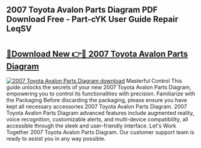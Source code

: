 ## 2007 Toyota Avalon Parts Diagram PDF Download Free - Part-cYK User Guide Repair LeqSV

# <h2><a href="http://dfi4nf.blite.top/?on=2007+Toyota+Avalon+Parts+Diagram">🔗Download New 👉🔴 2007 Toyota Avalon Parts Diagram</a></h2>

[![2007 Toyota Avalon Parts Diagram download](https://i.imgur.com/lujVjoI.png)](http://dfi4nf.blite.top/?on=2007+Toyota+Avalon+Parts+Diagram)
Masterful Control This guide unlocks the secrets of your new 2007 Toyota Avalon Parts Diagram, empowering you to control its functionalities with precision. Familiarize with the Packaging Before discarding the packaging, please ensure you have kept all necessary accessories 2007 Toyota Avalon Parts Diagram. 2007 Toyota Avalon Parts Diagram advanced features include augmented reality, voice recognition, customizable alerts, and multi-device compatibility, all accessible through the sleek and user-friendly interface. Let's Work Together 2007 Toyota Avalon Parts Diagram. Our customer support team is ready to assist you in any way possible.
